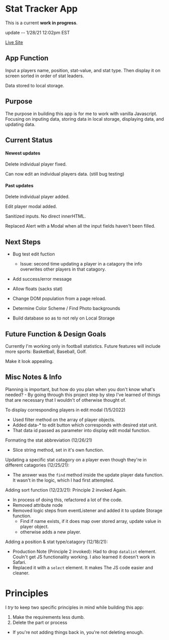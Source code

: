 # Stat Tracker App

This is a current **work in progress**.

update -- 1/28/21 12:02pm EST

[Live Site](https://stat-tracker-app.vercel.app/)

## App Function
Input a players name, position, stat-value, and stat type.  Then display it on screen sorted in order of stat leaders.

Data stored to local storage.

## Purpose
The purpose in building this app is for me to work with vanilla Javascript.  Focusing on inputing data, storing data in local storage, displaying data, and updating data.

## Current Status
#### Newest updates
Delete individual player fixed.

Can now edit an individual players data. (still bug testing)

#### Past updates
Delete individual player added.

Edit player modal added.

Sanitized inputs. No direct innerHTML.

Replaced Alert with a Modal when all the input fields haven't been filled.

## Next Steps
- Bug test edit fuction
  - Issue: second time updating a player in a catagory the info overwrites other players in that catagory.

- Add success/error message

- Allow floats (sacks stat)

- Change DOM population from a page reload.

- Determine Color Scheme / Find Photo backgrounds

- Build database so as to not rely on Local Storage

## Future Function & Design Goals
Currently I'm working only in football statistics.  Future features will include more sports: Basketball, Baseball, Golf.

Make it look appealing.

## Misc Notes & Info
Planning is important, but how do you plan when you don't know what's needed?  -  By going through this project step by step I've learned of things that are necessary that I wouldn't of otherwise thought of.

To display corresponding players in edit modal (1/5/2022)
- Used filter method on the array of player objects.
- Added data-* to edit button which corresponds with desired stat unit.
- That data id passed as parameter into display edit modal function.

Formating the stat abbreviation (12/26/21)
- Slice string method, set in it's own function.

Updating a specific stat catagory on a player even though they're in different catagories (12/25/21):
  - The answer was the `find` method inside the update player data function.  It wasn't in the logic, which I had first attempted.

Adding sort function (12/23/21):
  Principle 2 invoked Again.
  - In process of doing this, refactored a lot of the code.
  - Removed attribute node
  - Removed logic steps from eventListener and added it to update Storage function.
    - Find if name exists, if it does map over stored array, update value in player object.
    - otherwise adds a new player.

Adding a position & stat type/catagory (12/18/21):
  - Production Note (Principle 2 invoked): Had to drop `datalist` element.  Couln't get JS functionality working.  I also learned it doesn't work in Safari.
  - Replaced it with a `select` element.  It makes The JS code easier and cleaner.

# Principles
I *try* to keep two specific principles in mind while building this app:

1) Make the requirements less dumb.
2) Delete the part or process
  - If you're not adding things back in, you're not deleting enough.